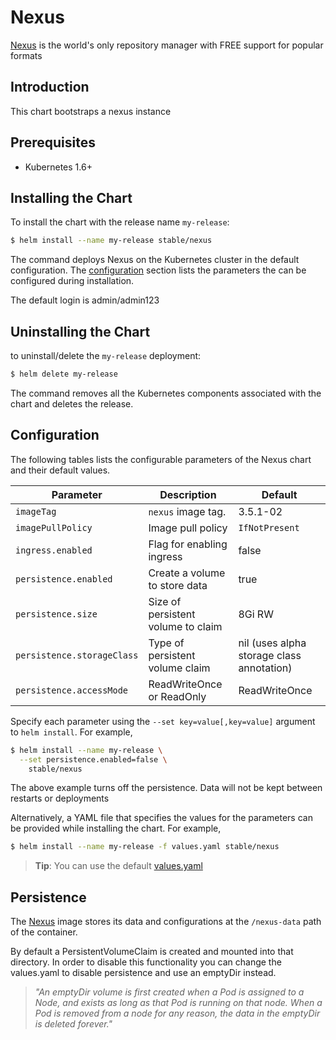 # Nexus

[Nexus](https://www.sonatype.com/nexus-repository-oss) is the world's only repository manager with FREE support for popular formats

## Introduction

This chart bootstraps a nexus instance

## Prerequisites

- Kubernetes 1.6+

## Installing the Chart

To install the chart with the release name `my-release`:

```bash
$ helm install --name my-release stable/nexus
```

The command deploys Nexus on the Kubernetes cluster in the default configuration. The [configuration](#configuration) section lists the parameters the can be configured during installation.

The default login is admin/admin123

## Uninstalling the Chart

to uninstall/delete the `my-release` deployment:

```bash
$ helm delete my-release
```

The command removes all the Kubernetes components associated with the chart and deletes the release.

## Configuration

The following tables lists the configurable parameters of the Nexus chart and their default values.

| Parameter                  | Description                         | Default                                                    |
| -----------------------    | ----------------------------------  | ---------------------------------------------------------- |
| `imageTag`                 | `nexus` image tag.                  | 3.5.1-02                                                   |
| `imagePullPolicy`          | Image pull policy                   | `IfNotPresent`                                             |
| `ingress.enabled`          | Flag for enabling ingress           | false                                                      |
| `persistence.enabled`      | Create a volume to store data       | true                                                       |
| `persistence.size`         | Size of persistent volume to claim  | 8Gi RW                                                     |
| `persistence.storageClass` | Type of persistent volume claim     | nil  (uses alpha storage class annotation)                 |
| `persistence.accessMode`   | ReadWriteOnce or ReadOnly           | ReadWriteOnce                                              |

Specify each parameter using the `--set key=value[,key=value]` argument to `helm install`. For example,

```bash
$ helm install --name my-release \
  --set persistence.enabled=false \
    stable/nexus
```
The above example turns off the persistence. Data will not be kept between restarts or deployments

Alternatively, a YAML file that specifies the values for the parameters can be provided while installing the chart. For example,

```bash
$ helm install --name my-release -f values.yaml stable/nexus
```

> **Tip**: You can use the default [values.yaml](values.yaml)

## Persistence

The [Nexus](https://github.com/clearent/nexus) image stores its data and configurations at the `/nexus-data` path of the container.

By default a PersistentVolumeClaim is created and mounted into that directory. In order to disable this functionality
you can change the values.yaml to disable persistence and use an emptyDir instead.

> *"An emptyDir volume is first created when a Pod is assigned to a Node, and exists as long as that Pod is running on that node. When a Pod is removed from a node for any reason, the data in the emptyDir is deleted forever."*
